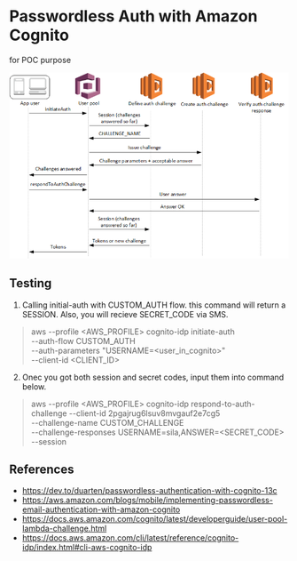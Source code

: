 # Passwordless Auth with Amazon Cognito
for POC purpose

![diagram1](/images/lambda-challenges.png)

## Testing
1. Calling initial-auth with CUSTOM_AUTH flow. this command will return a SESSION. Also, you will recieve SECRET_CODE via SMS.
> aws --profile <AWS_PROFILE> cognito-idp initiate-auth \
      --auth-flow CUSTOM_AUTH \
      --auth-parameters "USERNAME=<user_in_cognito>" \
      --client-id <CLIENT_ID> 
  
2. Onec you got both session and secret codes, input them into command below.
> aws --profile <AWS_PROFILE> cognito-idp respond-to-auth-challenge 
      --client-id 2pgajrug6lsuv8mvgauf2e7cg5 \
      --challenge-name CUSTOM_CHALLENGE \
      --challenge-responses USERNAME=sila,ANSWER=<SECRET_CODE> \
      --session <SESSION>
  
## References
- https://dev.to/duarten/passwordless-authentication-with-cognito-13c
- https://aws.amazon.com/blogs/mobile/implementing-passwordless-email-authentication-with-amazon-cognito
- https://docs.aws.amazon.com/cognito/latest/developerguide/user-pool-lambda-challenge.html
- https://docs.aws.amazon.com/cli/latest/reference/cognito-idp/index.html#cli-aws-cognito-idp
  
